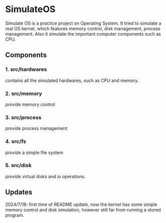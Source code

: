 # SimulateOS

Simulate OS is a practice project on Operating System. It tried to simulate a real OS kernel, which features memory control, disk management, process management. Also it simulate the important computer components such as CPU.

## Components

### 1. src/hardwares

contains all the simulated hardwares, such as CPU and memory.

### 2. src/memory

provide memory control

### 3. src/process

provide process management

### 4. src/fs

provide a simple file system

### 5. src/disk

provide virtual disks and io operations.

## Updates

2024/7/18: first time of README update, now the kernel has some simple memory control and disk simulation, however still far from running a stored program.
